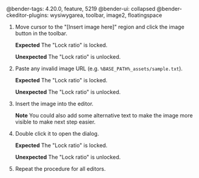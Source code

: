 @bender-tags: 4.20.0, feature, 5219
@bender-ui: collapsed
@bender-ckeditor-plugins: wysiwygarea, toolbar, image2, floatingspace

1. Move cursor to the "[Insert image here]" region and click the image button in the toolbar.

	**Expected** The "Lock ratio" is locked.

	**Unexpected** The "Lock ratio" is unlocked.
1. Paste any invalid image URL (e.g. `%BASE_PATH%_assets/sample.txt`).

	**Expected** The "Lock ratio" is locked.

	**Unexpected** The "Lock ratio" is unlocked.
1. Insert the image into the editor.

	**Note** You could also add some alternative text to make the image more visible to make next step easier.
1. Double click it to open the dialog.

	**Expected** The "Lock ratio" is locked.

	**Unexpected** The "Lock ratio" is unlocked.
1. Repeat the procedure for all editors.
